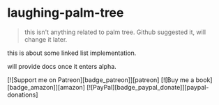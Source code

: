 # laughing-palm-tree

> this isn't anything related to palm tree. Github suggested it, will change it later.

this is about some linked list implementation.

will provide docs once it enters alpha.


 [![Support me on Patreon][badge_patreon]][patreon] 
 [![Buy me a book][badge_amazon]][amazon]
 [![PayPal][badge_paypal_donate]][paypal-donations]
 
